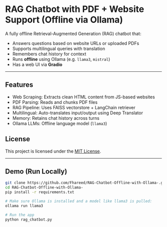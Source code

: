 # RAG Chatbot with PDF + Website Support (Offline via Ollama)

A fully offline Retrieval-Augmented Generation (RAG) chatbot that:
-  Answers questions based on website URLs or uploaded PDFs
-  Supports multilingual queries with translation
- Remembers chat history for context
- Runs **offline** using Ollama (e.g. `llama3`, `mistral`)
- Has a web UI via **Gradio**

---

## Features

- Web Scraping: Extracts clean HTML content from JS-based websites
- PDF Parsing: Reads and chunks PDF files
- RAG Pipeline: Uses FAISS vectorstore + LangChain retriever
- Multilingual: Auto-translates input/output using Deep Translator
- Memory: Retains chat history across turns
- Ollama LLMs: Offline language model (`llama3`)

##  License

This project is licensed under the [MIT License](LICENSE).

---

##  Demo (Run Locally)

```bash
git clone https://github.com/Fhareed/RAG-Chatbot-Offline-with-Ollama-.git
cd RAG-Chatbot-Offline-with-Ollama-
pip install -r requirements.txt

# Make sure Ollama is installed and a model like llama3 is pulled:
ollama run llama3

# Run the app
python rag_chatbot.py